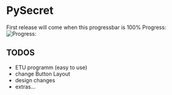 # PySecret

First release will come when this progressbar is 100%
Progress: ![Progress:](https://geps.dev/progress/60)

## TODOS
 - ETU programm (easy to use) 
 - change Button Layout
 - design changes
 - extras...